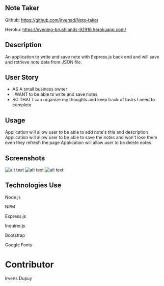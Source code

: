 ## Note Taker

Github: https://github.com/irvensd/Note-taker

Heroku: https://evening-brushlands-92916.herokuapp.com/
## Description 
An application to write and save note with Express.js back end and will save and retrieve note data from JSON file.

## User Story 
- AS A small business owner
- I WANT to be able to write and save notes
- SO THAT I can organize my thoughts and keep track of tasks I need to complete

## Usage 
Application will allow user to be able to add note's title and description
Application will allow user to be able to save the notes and won't lose them even they refresh the page
Application will allow user to be delete notes

## Screenshots

![alt text](https://github.com/irvensd/Note-taker/blob/main/screenshot.jpg)
![alt text](https://github.com/irvensd/Note-taker/blob/main/screenshot1.jpg)
![alt text](https://github.com/irvensd/Note-taker/blob/main/screenshot2.jpg)


## Technologies Use 
Node.js

NPM

Express.js

Inquirer.js

Bootstrap

Google Fonts

# Contributor 
Irvens Dupuy 




